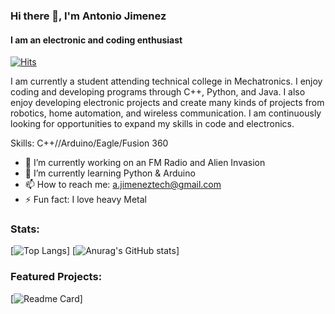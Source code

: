 ### Hi there 👋, I'm Antonio Jimenez <link rel="stylesheet" href="https://cdn.jsdelivr.net/gh/devicons/devicon@v2.14.0/devicon.min.css">
#### I am an electronic and coding enthusiast

[![Hits](https://hits.seeyoufarm.com/api/count/incr/badge.svg?url=https%3A%2F%2Fgithub.com%2FAntoniojim45%2Fhit-counter&count_bg=%230086FF&title_bg=%23555555&icon=&icon_color=%23008CFF&title=hits&edge_flat=false)](https://hits.seeyoufarm.com)

I am currently a student attending technical college in Mechatronics. I enjoy coding and developing programs through C++, Python, and Java. I also enjoy developing electronic projects and create many kinds of projects from robotics, home automation, and wireless communication. I am continuously looking for opportunities to expand my skills in code and electronics.

Skills: C++/<i class="devicon-python-plain"></i>/Arduino/Eagle/Fusion 360

- 🔭 I’m currently working on an FM Radio and Alien Invasion 
- 🌱 I’m currently learning Python & Arduino 
- 📫 How to reach me: a.jimeneztech@gmail.com 
- ⚡ Fun fact: I love heavy Metal 

### Stats:
[![Top Langs](https://github-readme-stats.vercel.app/api/top-langs/?username=Antoniojim45&show_icons=true&theme=tokyonight&hide=javascript&langs_count=4)]
[![Anurag's GitHub stats](https://github-readme-stats.vercel.app/api?username=Antoniojim45&show_icons=true&theme=tokyonight)]

### Featured Projects:
[![Readme Card](https://github-readme-stats.vercel.app/api/pin/?username=Antoniojim45&repo=Alien-Invasion&theme=tokyonight)]








